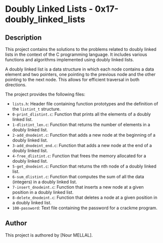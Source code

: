 # Doubly Linked Lists - 0x17-doubly_linked_lists

## Description
This project contains the solutions to the problems related to doubly linked lists in the context of the C programming language. It includes various functions and algorithms implemented using doubly linked lists.

A doubly linked list is a data structure in which each node contains a data element and two pointers, one pointing to the previous node and the other pointing to the next node. This allows for efficient traversal in both directions.

The project provides the following files:

- `lists.h`: Header file containing function prototypes and the definition of the `listint_t` structure.
- `0-print_dlistint.c`: Function that prints all the elements of a doubly linked list.
- `1-dlistint_len.c`: Function that returns the number of elements in a doubly linked list.
- `2-add_dnodeint.c`: Function that adds a new node at the beginning of a doubly linked list.
- `3-add_dnodeint_end.c`: Function that adds a new node at the end of a doubly linked list.
- `4-free_dlistint.c`: Function that frees the memory allocated for a doubly linked list.
- `5-get_dnodeint.c`: Function that returns the nth node of a doubly linked list.
- `6-sum_dlistint.c`: Function that computes the sum of all the data (integers) in a doubly linked list.
- `7-insert_dnodeint.c`: Function that inserts a new node at a given position in a doubly linked list.
- `8-delete_dnodeint.c`: Function that deletes a node at a given position in a doubly linked list.
- `100-password`: Text file containing the password for a crackme program.


## Author
This project is authored by [Nour MELLAL].
